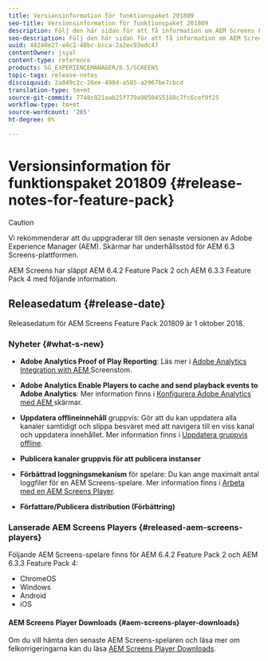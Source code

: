 ```yaml
---
title: Versionsinformation för funktionspaket 201809
seo-title: Versionsinformation för funktionspaket 201809
description: Följ den här sidan för att få information om AEM Screens Feature Pack 201809 släppt den 1 oktober 2018.
seo-description: Följ den här sidan för att få information om AEM Screens Feature Pack 201809 släppt den 1 oktober 2018.
uuid: 48240e27-e4c2-48bc-bcca-2a2ec93edc47
contentOwner: jsyal
content-type: reference
products: SG_EXPERIENCEMANAGER/6.5/SCREENS
topic-tags: release-notes
discoiquuid: 2a049c2c-26ee-498d-a505-a2967be7cbcd
translation-type: tm+mt
source-git-commit: 7748c921aab25f779a9850455188c7fc6cef9f25
workflow-type: tm+mt
source-wordcount: '265'
ht-degree: 0%

---
```



# Versionsinformation för funktionspaket 201809 {#release-notes-for-feature-pack}

>[!CAUTION]
>
>Vi rekommenderar att du uppgraderar till den senaste versionen av Adobe Experience Manager (AEM). Skärmar har underhållsstöd för AEM 6.3 Screens-plattformen.

AEM Screens har släppt AEM 6.4.2 Feature Pack 2 och AEM 6.3.3 Feature Pack 4 med följande information.

## Releasedatum {#release-date}

Releasedatum för AEM Screens Feature Pack 201809 är 1 oktober 2018.

### Nyheter {#what-s-new}

* **Adobe Analytics Proof of Play Reporting**: Läs mer i  [Adobe Analytics Integration with AEM ](adobe-analytics-integration-aem-screens.md) Screenstom.

* **Adobe Analytics Enable Players to cache and send playback events to Adobe Analytics**: Mer information finns i  [Konfigurera Adobe Analytics med AEM ](configuring-adobe-analytics-aem-screens.md) skärmar.

* **Uppdatera offlineinnehåll** gruppvis: Gör att du kan uppdatera alla kanaler samtidigt och slippa besväret med att navigera till en viss kanal och uppdatera innehållet. Mer information finns i [Uppdatera gruppvis offline](bulk-offline-update.md).

* **Publicera kanaler gruppvis för att publicera instanser**
* **Förbättrad loggningsmekanism** för spelare: Du kan ange maximalt antal loggfiler för en AEM Screens-spelare. Mer information finns i [Arbeta med en AEM Screens Player](working-with-screens-player.md).

* **Författare/Publicera distribution (Förbättring)**

### Lanserade AEM Screens Players {#released-aem-screens-players}

Följande AEM Screens-spelare finns för AEM 6.4.2 Feature Pack 2 och AEM 6.3.3 Feature Pack 4:

* ChromeOS
* Windows
* Android
* iOS

#### AEM Screens Player Downloads {#aem-screens-player-downloads}

Om du vill hämta den senaste AEM Screens-spelaren och läsa mer om felkorrigeringarna kan du läsa [AEM Screens Player Downloads](https://download.macromedia.com/screens/).
